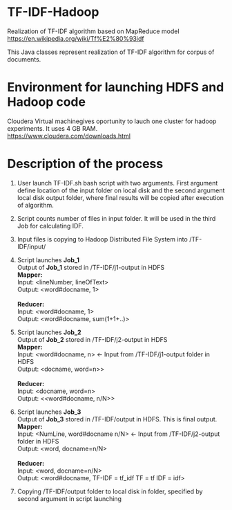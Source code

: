 # TF-IDF-Hadoop
Realization of TF-IDF algorithm based on MapReduce model
https://en.wikipedia.org/wiki/Tf%E2%80%93idf

This Java classes represent realization of TF-IDF algorithm for corpus of documents.
# Environment for launching HDFS and Hadoop code
Cloudera Virtual machinegives oportunity to lauch one cluster for hadoop experiments. It uses 4 GB RAM.</br>
https://www.cloudera.com/downloads.html

# Description of the process
1) User launch TF-IDF.sh bash script with two arguments. First argument define location of the input folder on local disk and the second argument local disk output folder, where final results will be copied after execution of algorithm.

2) Script counts number of files in input folder. It will be used in the third Job for calculating IDF.

3) Input files is copying to Hadoop Distributed File System into /TF-IDF/input/

4) Script launches **Job_1**</br>
Output of **Job_1** stored in /TF-IDF/j1-output in HDFS</br>
**Mapper:**</br>
Input: <lineNumber, lineOfText></br>
Output: <word#docname, 1></br>                                                                   
**Reducer:**</br>
Input: <word#docname, 1></br>
Output: <word#docname, sum(1+1+..)></br>

5) Script launches **Job_2**</br>
Output of **Job_2** stored in /TF-IDF/j2-output in HDFS</br>
**Mapper:**</br>
Input: <word#docname, n>  <- Input from /TF-IDF/j1-output folder in HDFS</br>
Output: <docname, word=n>></br>                                                                   
**Reducer:**</br>
Input: <docname, word=n></br>
Output: <<word#docname, n/N>></br>
6) Script launches **Job_3** </br>
Output of **Job_3** stored in /TF-IDF/output in HDFS. This is final output.</br>
**Mapper:**</br>
Input: <NumLine, word#docname n/N> <- Input from /TF-IDF/j2-output folder in HDFS</br>
Output: <word, docname=n/N></br>                                                                   
**Reducer:**</br>
Input: <word, docname=n/N></br>
Output: <word#docname, TF-IDF = tf_idf TF = tf IDF = idf></br>
7) Copying /TF-IDF/output folder to local disk in folder, specified by second argument in script launching</br>  

